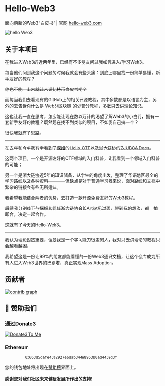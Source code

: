 # Hello-Web3
面向萌新的Web3“白皮书” | 官网 [hello-web3.com](https://hello-web3.com)


![hello Web3](https://github.com/Web3-Club/Hello-Web3/assets/76860915/1efb01c2-fa69-4cda-9de8-d350641280d0)



## 关于本项目
在我进入Web3的近两年里，已经有不少朋友问过我如何进入/学习Web3。

每当他们问到我这个问题的时候我就会有些头痛：到底上哪里找一份简单易懂，新手友好的教程？

~~你也不能一上来就让人读比特币白皮书吧？~~

而每当我们去看现有的GitHub上的相关开源教程，其中多数都是以语言为主，另外的去告诉你什么是 Web3/区块链 的少部分教程，多数只去讲理论知识。

这也让我一直在思考，怎么能让现在数以万计的渴望了解Web3的小白们，拥有一套新手友好的教程？既然现在找不到类似的项目，不如我自己搞一个？

很快我就有了思路。

---

在去年和今年我有幸看到了[探姬](https://github.com/ProbiusOfficial)的[Hello-CTF](https://hello-ctf.com/)以及浙大链协的[ZJUBCA Docs](https://docs.zjubca.org/)。

这两个项目，一个是开源友好的CTF领域的入门科普，让我看到一个领域入门科普的可能；

另一个是浙大链协近5年的知识储备，从学生的角度出发，整理了华语地区最全的学习路线以及各种资料————但缺点是对于普通学习者来说，面对路线和文档中繁杂的链接会有些无所适从。

我希望我能结合两者的优势，去打造一款开源免费友好的Web3教程。

后续我分别线下与探姬和现任浙大链协会长Artist见过面，聊到我的想法，都一拍即合，决定一起合作。

这就有了今天的Hello-Web3。

---

我认为理论固然重要，但是我是一个学习能力很差的人，我对只去讲理论的教程只会越看越困。

我希望这是一份让99%的朋友都能看懂的一份Web3通识文档，让这个仓库成为所有人进入Web3世界的巴别塔，真正实现Mass Adoption。


## 贡献者

[![contrib graph](https://contrib.rocks/image?repo=Web3-Club/Hello-Web3)](https://github.com/Web3-Club/Hello-Web3/graphs/contributors)  



## 💐 赞助我们 
### 通过Donate3


<a href="https://www.donate3.xyz/donateTo?cid=bafkreif5ecvwp7vanir2geib43nws7zvaac46rvlryzwwm47knutcv6xee" target="_blank"><img src="https://www.donate3.xyz/Donate3ToMe.svg" alt="Donate3 To Me"></a>

### Ethereum

             0x663d5dafe4362927e6dab344e8953b0ad4439d3f

您的钱包地址将出现在[赞助榜](https://github.com/Web3-Club/Sponsor)界面上。<br>  
**感谢您对我们社区未来健康发展所作出的支持!**
